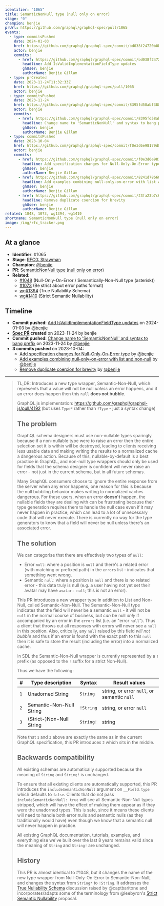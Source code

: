 ```yaml
---
identifier: "1065"
title: SemanticNonNull type (null only on error)
stage: "0"
champion: benjie
prUrl: https://github.com/graphql/graphql-spec/pull/1065
events:
  - type: commitsPushed
    date: 2024-01-03
    href: https://github.com/graphql/graphql-spec/commit/bd038f24720b0bf9dc7d9e2eb3edf4f4498a4759
    actor: benjie
    commits:
      - href: https://github.com/graphql/graphql-spec/commit/bd038f24720b0bf9dc7d9e2eb3edf4f4498a4759
        headline: Add IsValidImplementationFieldType updates
        ghUser: benjie
        authorName: Benjie Gillam
  - type: prCreated
    date: 2023-11-24T11:32:33Z
    href: https://github.com/graphql/graphql-spec/pull/1065
    actor: benjie
  - type: commitsPushed
    date: 2023-11-24
    href: https://github.com/graphql/graphql-spec/commit/8395fd58abf3885ddd0e1d3db793ed20deb9efb9
    actor: benjie
    commits:
      - href: https://github.com/graphql/graphql-spec/commit/8395fd58abf3885ddd0e1d3db793ed20deb9efb9
        headline: Change name to 'SemanticNonNull' and syntax to bang prefix
        ghUser: benjie
        authorName: Benjie Gillam
  - type: commitsPushed
    date: 2023-10-04
    href: https://github.com/graphql/graphql-spec/commit/f0e3d6e98179d898d447ddad8a390fc5d3c2369d
    actor: benjie
    commits:
      - href: https://github.com/graphql/graphql-spec/commit/f0e3d6e98179d898d447ddad8a390fc5d3c2369d
        headline: Add specification changes for Null-Only-On-Error type
        ghUser: benjie
        authorName: Benjie Gillam
      - href: https://github.com/graphql/graphql-spec/commit/8241d78b68154ce0322fd20dc1fae0ccab9792b6
        headline: Add examples combining null-only-on-error with list and non-null
        ghUser: benjie
        authorName: Benjie Gillam
      - href: https://github.com/graphql/graphql-spec/commit/23fa23b7c06d0cf36b3ce53e377e0789d40c56ff
        headline: Remove duplicate coercion for brevity
        ghUser: benjie
        authorName: Benjie Gillam
related: 1048, 1073, wg1394, wg1410
shortname: SemanticNonNull type (null only on error)
image: /img/rfc_tracker.png
---
```


## At a glance

- **Identifier**: #1065
- **Stage**: [RFC0: Strawman](https://github.com/graphql/graphql-spec/blob/main/CONTRIBUTING.md#stage-0-strawman)
- **Champion**: [@benjie](https://github.com/benjie)
- **PR**: [SemanticNonNull type (null only on error)](https://github.com/graphql/graphql-spec/pull/1065)
- **Related**:
  - [#1048](/rfcs/1048 "Null-Only-On-Error / Semantically-Non-Null type (asterisk) / RFCX") (Null-Only-On-Error / Semantically-Non-Null type (asterisk))
  - [#1073](/rfcs/1073 "Be strict about error paths format / RFC3") (Be strict about error paths format)
  - [wg#1394](/rfcs/wg1394 "True Nullability Schema / RFC0") (True Nullability Schema)
  - [wg#1410](/rfcs/wg1410 "Strict Semantic Nullability / RFC0") (Strict Semantic Nullability)

<!-- BEGIN_CUSTOM_TEXT -->



<!-- END_CUSTOM_TEXT -->

## Timeline

- **Commit pushed**: [Add IsValidImplementationFieldType updates](https://github.com/graphql/graphql-spec/commit/bd038f24720b0bf9dc7d9e2eb3edf4f4498a4759) on 2024-01-03 by [@benjie](https://github.com/benjie)
- **[Spec PR](https://github.com/graphql/graphql-spec/pull/1065) created** on 2023-11-24 by benjie
- **Commit pushed**: [Change name to 'SemanticNonNull' and syntax to bang prefix](https://github.com/graphql/graphql-spec/commit/8395fd58abf3885ddd0e1d3db793ed20deb9efb9) on 2023-11-24 by [@benjie](https://github.com/benjie)
- **3 commits pushed** on 2023-10-04:
  - [Add specification changes for Null-Only-On-Error type](https://github.com/graphql/graphql-spec/commit/f0e3d6e98179d898d447ddad8a390fc5d3c2369d) by [@benjie](https://github.com/benjie)
  - [Add examples combining null-only-on-error with list and non-null](https://github.com/graphql/graphql-spec/commit/8241d78b68154ce0322fd20dc1fae0ccab9792b6) by [@benjie](https://github.com/benjie)
  - [Remove duplicate coercion for brevity](https://github.com/graphql/graphql-spec/commit/23fa23b7c06d0cf36b3ce53e377e0789d40c56ff) by [@benjie](https://github.com/benjie)

<!-- VERBATIM -->

---

> TL;DR: Introduces a new type wrapper, Semantic-Non-Null, which represents that a value will not be null _unless_ an error happens, and if an error does happen then this `null` **does not bubble**.
> 
> GraphQL.js implementation: https://github.com/graphql/graphql-js/pull/4192 (but uses `Type*` rather than `!Type` - just a syntax change)
> 
> ## The problem
> 
> GraphQL schema designers must use non-nullable types sparingly because if a non-nullable type were to raise an error then the entire selection set it is within will be destroyed, leading to clients receiving less usable data and making writing the results to a normalized cache a dangerous action. Because of this, nullable-by-default is a best practice in GraphQL, and non-null type wrappers should only be used for fields that the schema designer is confident will never raise an error - not just in the current schema, but in all future schemas.
> 
> Many GraphQL consumers choose to ignore the entire response from the server when any error happens, one reason for this is because the null bubbling behavior makes writing to normalized caches dangerous. For these users, when an error **doesn't** happen, the nullable fields they are dealing with can be frustrating because their type generation requires them to handle the null case even if it may never happen in practice, which can lead to a lot of unnecessary code that will never execute. There is currently no way for the type generators to know that a field will never be null unless there's an associated error.
> 
> ## The solution
> 
> We can categorise that there are effectively two types of `null`:
> 
> - Error `null`: where a position is `null` and there's a related error (with matching or prefixed path) in the `errors` list - indicates that something went wrong.
> - Semantic `null`: where a position is `null` and there is no related error - this data truly is null (e.g. a user having not yet set their avatar may have `avatar: null`; this is not an error).
> 
> This PR introduces a new wrapper type in addition to List and Non-Null, called Semantic-Non-Null. The Semantic-Non-Null type indicates that the field will never be a semantic `null` - it will not be `null` in the normal course of business, but _can_ be null _only_ if accompanied by an error in the `errors` list (i.e. an "error `null`"). Thus a client that throws out all responses with errors will never see a `null` in this position. Also, critically, any `null` raised by this field _will not bubble_ and thus if an error is found with the exact path to this `null` then it is safe to store the result (including the error) into a normalized cache.
> 
> In SDL the Semantic-Non-Null wrapper is currently represented by a `!` prefix (as opposed to the `!` suffix for a strict Non-Null).
> 
> Thus we have the following:
> 
> | #   | Type description         | Syntax    | Result values                               |
> | --- | ------------------------ | --------- | ------------------------------------------- |
> | `1` | Unadorned String         | `String`  | string, or error `null`, or semantic `null` |
> | `2` | Semantic-Non-Null String | `!String` | string, or error `null`                     |
> | `3` | (Strict-)Non-Null String | `String!` | string                                      |
> 
> Note that `1` and `3` above are exactly the same as in the current GraphQL specification, this PR introduces `2` which sits in the middle.
> 
> ## Backwards compatibility
> 
> All existing schemas are automatically supported because the meaning of `String` and `String!` is unchanged.
> 
> To ensure that all existing clients are automatically supported, this PR introduces the `includeSemanticNonNull` argument on `__Field.type` which defaults to `false`. Clients that do not pass `includeSemanticNonNull: true` will see all Semantic-Non-Null types stripped, which will have the effect of making them appear as if they were the unadorned types. This is safe, since it means these clients will need to handle both error nulls and semantic nulls (as they traditionally would have) even though we know that a semantic null will never happen in practice.
> 
> All existing GraphQL documentation, tutorials, examples, and everything else we've built over the last 8 years remains valid since the meaning of `String` and `String!` are unchanged.
> 
> ## History
> 
> This PR is almost identical to #1048, but it changes the name of the new type wrapper from Null-Only-On-Error to Semantic-Non-Null, and changes the syntax from `String*` to `!String`. It addresses the [True Nullability Schema](https://github.com/graphql/graphql-wg/discussions/1394) discussion raised by @captbaritone and incorporates/adapts some of the terminology from @leebyron's [Strict Semantic Nullability](https://github.com/graphql/graphql-wg/discussions/1410) proposal.

